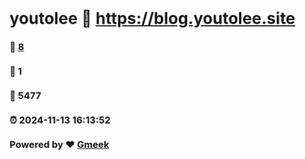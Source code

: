 # youtolee :link: https://blog.youtolee.site 
### :page_facing_up: [8](https://blog.youtolee.site/tag.html) 
### :speech_balloon: 1 
### :hibiscus: 5477 
### :alarm_clock: 2024-11-13 16:13:52 
### Powered by :heart: [Gmeek](https://github.com/Meekdai/Gmeek)
